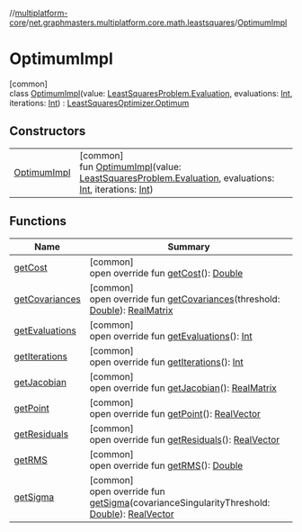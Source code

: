 //[multiplatform-core](../../../index.md)/[net.graphmasters.multiplatform.core.math.leastsquares](../index.md)/[OptimumImpl](index.md)

# OptimumImpl

[common]\
class [OptimumImpl](index.md)(value: [LeastSquaresProblem.Evaluation](../-least-squares-problem/-evaluation/index.md), evaluations: [Int](https://kotlinlang.org/api/latest/jvm/stdlib/kotlin/-int/index.html), iterations: [Int](https://kotlinlang.org/api/latest/jvm/stdlib/kotlin/-int/index.html)) : [LeastSquaresOptimizer.Optimum](../-least-squares-optimizer/-optimum/index.md)

## Constructors

| | |
|---|---|
| [OptimumImpl](-optimum-impl.md) | [common]<br>fun [OptimumImpl](-optimum-impl.md)(value: [LeastSquaresProblem.Evaluation](../-least-squares-problem/-evaluation/index.md), evaluations: [Int](https://kotlinlang.org/api/latest/jvm/stdlib/kotlin/-int/index.html), iterations: [Int](https://kotlinlang.org/api/latest/jvm/stdlib/kotlin/-int/index.html)) |

## Functions

| Name | Summary |
|---|---|
| [getCost](get-cost.md) | [common]<br>open override fun [getCost](get-cost.md)(): [Double](https://kotlinlang.org/api/latest/jvm/stdlib/kotlin/-double/index.html) |
| [getCovariances](get-covariances.md) | [common]<br>open override fun [getCovariances](get-covariances.md)(threshold: [Double](https://kotlinlang.org/api/latest/jvm/stdlib/kotlin/-double/index.html)): [RealMatrix](../../net.graphmasters.multiplatform.core.math.linear/-real-matrix/index.md) |
| [getEvaluations](get-evaluations.md) | [common]<br>open override fun [getEvaluations](get-evaluations.md)(): [Int](https://kotlinlang.org/api/latest/jvm/stdlib/kotlin/-int/index.html) |
| [getIterations](get-iterations.md) | [common]<br>open override fun [getIterations](get-iterations.md)(): [Int](https://kotlinlang.org/api/latest/jvm/stdlib/kotlin/-int/index.html) |
| [getJacobian](get-jacobian.md) | [common]<br>open override fun [getJacobian](get-jacobian.md)(): [RealMatrix](../../net.graphmasters.multiplatform.core.math.linear/-real-matrix/index.md) |
| [getPoint](get-point.md) | [common]<br>open override fun [getPoint](get-point.md)(): [RealVector](../../net.graphmasters.multiplatform.core.math.linear/-real-vector/index.md) |
| [getResiduals](get-residuals.md) | [common]<br>open override fun [getResiduals](get-residuals.md)(): [RealVector](../../net.graphmasters.multiplatform.core.math.linear/-real-vector/index.md) |
| [getRMS](get-r-m-s.md) | [common]<br>open override fun [getRMS](get-r-m-s.md)(): [Double](https://kotlinlang.org/api/latest/jvm/stdlib/kotlin/-double/index.html) |
| [getSigma](get-sigma.md) | [common]<br>open override fun [getSigma](get-sigma.md)(covarianceSingularityThreshold: [Double](https://kotlinlang.org/api/latest/jvm/stdlib/kotlin/-double/index.html)): [RealVector](../../net.graphmasters.multiplatform.core.math.linear/-real-vector/index.md) |
